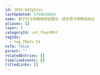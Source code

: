 ```yaml
---
id: 1033-bd3g52ss
lastUpdated: 1754633624
name: 郭子仪与景教秘密结盟论・成吉思汗景教血统论
aliases: []
layer: 5
categoryId: cat_7hqnYMGY
tagIds:
  - tag_TRpfu-I4
nsfw: false
parent: ""
relatedEntries: []
timelineEvents: []
titledLinks: []
---
```


